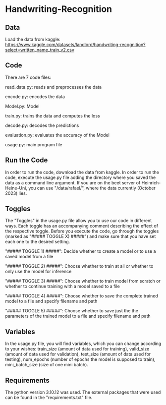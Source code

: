 # Handwriting-Recognition

## Data
Load the data from kaggle: https://www.kaggle.com/datasets/landlord/handwriting-recognition?select=written_name_train_v2.csv

## Code
There are 7 code files:

read_data.py: reads and preprocesses the data

encode.py: encodes the data

Model.py: Model 

train.py: trains the data and computes the loss

decode.py: decodes the predictions

evaluation.py: evaluates the accuracy of the Model

usage.py: main program file

## Run the Code
In order to run the code, download the data from kaggle. In order to run the code, execute the usage.py file adding the directory where you saved the data as a command line argument. If you are on the beet server of Heinrich-Heine-Uni, you can use "/data/rafael/", where the data currently (October 2023) lies.

## Toggles
The "Toggles" in the usage.py file allow you to use our code in different ways. Each toggle has an accompanying comment describing the effect of the respective toggle. Before you execute the code, go through the toggles (marked as "##### TOGGLE X) #####") and make sure that you have set each one to the desired setting.

"##### TOGGLE 1) #####": Decide whether to create a model or to use a saved model from a file

"##### TOGGLE 2) #####": Choose whether to train at all or whether to only use the model for inference 

"##### TOGGLE 3) #####": Choose whether to train model from scratch or whether to continue training with a model saved to a file

"##### TOGGLE 4) #####": Choose whether to save the complete trained model to a file and specify filename and path

"##### TOGGLE 5) #####": Choose whether to save just the the parameters of the trained model to a file and specify filename and path

## Variables
In the usage.py file, you will find variables, which you can change according to your wishes: train_size (amount of data used for training), valid_size (amount of data used for validation), test_size (amount of data used for testing), num_epochs (number of epochs the model is supposed to train), mini_batch_size (size of one mini batch).

## Requirements
The python version 3.10.12 was used. The external packages that were used can be found in the "requirements.txt" file.
